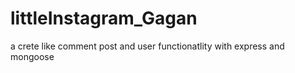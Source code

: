 # littleInstagram_Gagan
a crete like comment post and user functionatlity with express and mongoose
